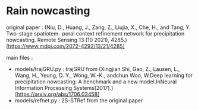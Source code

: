 # Rain nowcasting

original paper :
(Niu, D., Huang, J., Zang, Z., Liujia, X., Che, H., and Tang, Y. Two-stage spatiotem-
poral context refinement network for precipitation nowcasting. Remote Sensing 13 (10 2021), 4285.)[https://www.mdpi.com/2072-4292/13/21/4285]

main files :

- models/trajGRU.py : trajGRU from (Xingjian Shi, Gao, Z., Lausen, L., Wang, H., Yeung, D. Y., Wong, W.-K., andchun Woo, W.Deep learning for precipitation nowcasting: A benchmark and a new model.InNeural Information Processing Systems(2017).)[https://arxiv.org/abs/1706.03458]
- models/refnet.py : 2S-STRef  from the original paper
